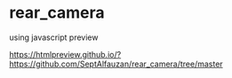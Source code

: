 # rear_camera
using javascript
preview

https://htmlpreview.github.io/?https://github.com/SeptAlfauzan/rear_camera/tree/master
